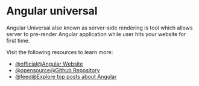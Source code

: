 # Angular universal

Angular Universal also known as server-side rendering is tool which allows server to pre-render Angular application while user hits your website for first time.

Visit the following resources to learn more:

- [@official@Angular Website](https://angular.io/guide/universal)
- [@opensource@Github Repository](https://github.com/angular/universal)
- [@feed@Explore top posts about Angular](https://app.daily.dev/tags/angular?ref=roadmapsh)
